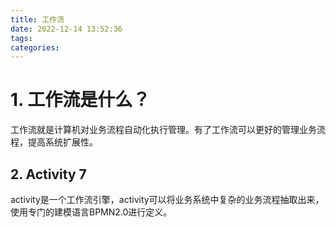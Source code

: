 ```yaml
---
title: 工作流
date: 2022-12-14 13:52:36
tags:
categories: 
---
```


# 1. 工作流是什么？

工作流就是计算机对业务流程自动化执行管理。有了工作流可以更好的管理业务流程，提高系统扩展性。

## 2. Activity 7

activity是一个工作流引擎，activity可以将业务系统中复杂的业务流程抽取出来，使用专门的建模语言BPMN2.0进行定义。



